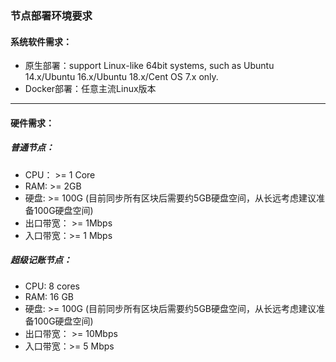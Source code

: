 ### 节点部署环境要求

#### 系统软件需求：
* 原生部署：support Linux-like 64bit systems, such as Ubuntu 14.x/Ubuntu 16.x/Ubuntu 18.x/Cent OS 7.x only.
* Docker部署：任意主流Linux版本 

---


#### 硬件需求：

##### 普通节点：
* CPU： >= 1 Core
* RAM: >= 2GB
* 硬盘: >= 100G (目前同步所有区块后需要约5GB硬盘空间，从长远考虑建议准备100G硬盘空间)
* 出口带宽： >= 1Mbps
* 入口带宽：>= 1 Mbps

##### 超级记账节点：
* CPU: 8 cores
* RAM: 16 GB
* 硬盘: >= 100G (目前同步所有区块后需要约5GB硬盘空间，从长远考虑建议准备100G硬盘空间)
* 出口带宽： >= 10Mbps
* 入口带宽：>= 5 Mbps